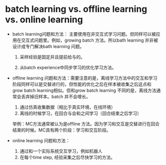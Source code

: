 # batch learning  vs. offline learning vs. online learning

- batch learning问题和方法： 主要使用在非交互式学习问题。但同样可以被应用在交互式问题里。例如，growing batch 方法。所以bath learning 并非被设计成专门解决bath learning 问题。

  1. 采样经验是固定并且提前给与的。

  2. 从batch experience中同步学习的优化学习方法。

- offline learning 问题和方法：需要注意的是，离线学习方法中的交互和学习阶段同样可以是交替进行的，但性能的优化之后在样本被收集之后这点和grow batch learning相似。但和grow batch learning 不同的是，离线方法通常会丢弃掉旧样本。batch 并不会增长。

  1. 通过仿真收集数据（相比于真实环境，在线环境）
  2. 离线的时候学习，在回合与会和之间学习（回合结束之后学习）

  举例：MC方法通常被认为是offline 方法。因为学习和交互是交替进行在回合结束的时候。MC具有两个阶段：学习和交互阶段。

- online learning 问题和方法：

  1. 通过和一个实际系统交互学习，例如机器人
  2. 在每个time step, 经验采集之后尽快学习的方法。

####  